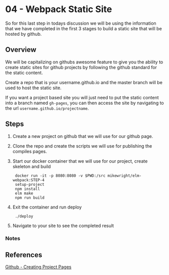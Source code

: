 04 - Webpack Static Site
=========================================

So for this last step in todays discussion we will be using the information that
we have completed in the first 3 stages to build a static site that will be hosted 
by github.    


## Overview

We will be capitalizing on githubs awesome feature to give you the ability to create
static sites for github projects by following the github standard for the static
content.   

Create a repo that is your username.github.io and the master branch will be used to
host the static site.   

If you want a project based site you will just need to put the static content into
a branch named `gh-pages`, you can then access the site by navigating to the url
`username.github.io/projectname`.   

## Steps

1. Create a new project on github that we will use for our github page.    

2. Clone the repo and create the scripts we will use for publishing the compiles pages.

3. Start our docker container that we will use for our project, create skeleton and build

        docker run -it -p 8080:8080 -v $PWD:/src mikewright/elm-webpack:STEP-4
        setup-project
        npm install
        elm make
        npm run build

4. Exit the container and run deploy
      
        ./deploy

5. Navigate to your site to see the completed result
        

### Notes


## References

[Github - Creating Project Pages](https://help.github.com/articles/creating-project-pages-manually/)    

